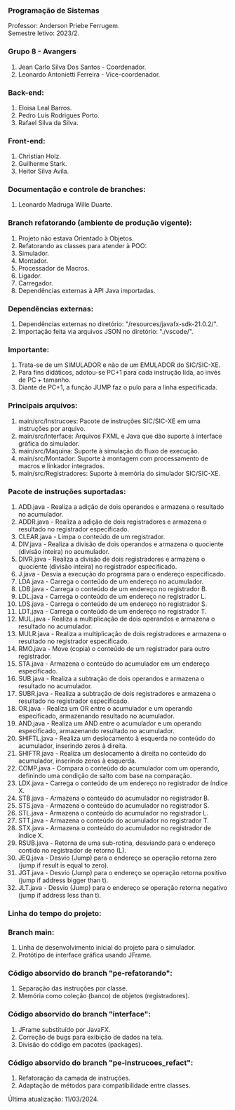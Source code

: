 ### Programação de Sistemas
Professor: Anderson Priebe Ferrugem. </br>
Semestre letivo: 2023/2. </br>

### Grupo 8 - Avangers
1. Jean Carlo Silva Dos Santos - Coordenador.
2. Leonardo Antonietti Ferreira - Vice-coordenador.

### Back-end:
1. Eloisa Leal Barros.
2. Pedro Luis Rodrigues Porto.
3. Rafael Silva da Silva.

### Front-end:
1. Christian Holz.
3. Guilherme Stark.
4. Heitor Silva Avila.

### Documentação e controle de branches:
1. Leonardo Madruga Wille Duarte.

### Branch refatorando (ambiente de produção vigente):

1. Projeto não estava Orientado à Objetos.
2. Refatorando as classes para atender à POO:
3. Simulador.
4. Montador.
5. Processador de Macros.
6. Ligador.
7. Carregador.
8. Dependências externas à API Java importadas.

### Dependências externas:

1. Dependências externas no diretório: "/resources/javafx-sdk-21.0.2/".
2. Importação feita via arquivos JSON no diretório: "./vscode/".

### Importante:

1. Trata-se de um SIMULADOR e não de um EMULADOR do SIC/SIC-XE.
2. Para fins didáticos, adotou-se PC+1 para cada instrução lida, ao invés de PC + tamanho.
3. Diante de PC+1, a função JUMP faz o pulo para a linha especificada.

### Principais arquivos:
1. main/src/Instrucoes: Pacote de instruções SIC/SIC-XE em uma instruções por arquivo.
2. main/src/Interface: Arquivos FXML e Java que dão suporte à interface gráfica do simulador.
3. main/src/Maquina: Suporte à simulação do fluxo de execução.
4. main/src/Montador: Suporte à montagem com processamento de macros e linkador integrados.
5. main/src/Registradores: Suporte à memória do simulador SIC/SIC-XE.

### Pacote de instruções suportadas:

1. ADD.java - Realiza a adição de dois operandos e armazena o resultado no acumulador.
2. ADDR.java - Realiza a adição de dois registradores e armazena o resultado no registrador especificado.
3. CLEAR.java - Limpa o conteúdo de um registrador.
4. DIV.java - Realiza a divisão de dois operandos e armazena o quociente (divisão inteira) no acumulador.
5. DIVR.java - Realiza a divisão de dois registradores e armazena o quociente (divisão inteira) no registrador especificado.
6. J.java - Desvia a execução do programa para o endereço especificado.
7. LDA.java - Carrega o conteúdo de um endereço no acumulador.
8. LDB.java - Carrega o conteúdo de um endereço no registrador B.
9. LDL.java - Carrega o conteúdo de um endereço no registrador L.
10. LDS.java - Carrega o conteúdo de um endereço no registrador S.
11. LDT.java - Carrega o conteúdo de um endereço no registrador T.
12. MUL.java - Realiza a multiplicação de dois operandos e armazena o resultado no acumulador.
13. MULR.java - Realiza a multiplicação de dois registradores e armazena o resultado no registrador especificado.
14. RMO.java - Move (copia) o conteúdo de um registrador para outro registrador.
15. STA.java - Armazena o conteúdo do acumulador em um endereço especificado.
16. SUB.java - Realiza a subtração de dois operandos e armazena o resultado no acumulador.
17. SUBR.java - Realiza a subtração de dois registradores e armazena o resultado no registrador especificado.
18. OR.java - Realiza um OR entre o acumulador e um operando especificado, armazenando resultado no acumulador.
19. AND.java - Realiza um AND entre o acumulador e um operando especificado, armazenando resultado no acumulador.
20. SHIFTL.java - Realiza um deslocamento à esquerda no conteúdo do acumulador, inserindo zeros à direita.
21. SHIFTR.java - Realiza um deslocamento à direita no conteúdo do acumulador, inserindo zeros à esquerda.
22. COMP.java - Compara o conteúdo do acumulador com um operando, definindo uma condição de salto com base na comparação.
23. LDX.java - Carrega o conteúdo de um endereço no registrador de índice X.
24. STB.java - Armazena o conteúdo do acumulador no registrador B.
25. STS.java - Armazena o conteúdo do acumulador no registrador S.
26. STL.java - Armazena o conteúdo do acumulador no registrador L.
27. STT.java - Armazena o conteúdo do acumulador no registrador T.
28. STX.java - Armazena o conteúdo do acumulador no registrador de índice X.
29. RSUB.java - Retorna de uma sub-rotina, desviando para o endereço contido no registrador de retorno (L).
30. JEQ.java - Desvio (Jump) para o endereço se operação retorna zero (jump if result is equal to zero).
31. JGT.java - Desvio (Jump) para o endereço se operação retorna positivo (jump if address bigger than t).
32. JLT.java - Desvio (Jump) para o endereço se operação retorna negativo (jump if address less than t).

### Linha do tempo do projeto:

### Branch main:
1. Linha de desenvolvimento inicial do projeto para o simulador.
2. Protótipo de interface gráfica usando JFrame.

### Código absorvido do branch "pe-refatorando": 
1. Separação das instruções por classe.
2. Memória como coleção (banco) de objetos (registradores).

### Código absorvido do branch "interface":
1. JFrame substituído por JavaFX.
2. Correção de bugs para exibição de dados na tela.
3. Divisão do código em pacotes (packages).

### Código absorvido do branch "pe-instrucoes_refact":
1. Refatoração da camada de instruções.
2. Adaptação de métodos para compatibilidade entre classes.

Última atualização: 11/03/2024.
